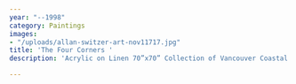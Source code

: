 ```yaml
---
year: "--1998"
category: Paintings
images:
- "/uploads/allan-switzer-art-nov11717.jpg"
title: 'The Four Corners '
description: 'Acrylic on Linen 70”x70” Collection of Vancouver Coastal Health Foundation '

---
```

